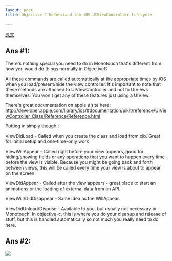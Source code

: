 ```yaml
---
layout: post  
title: Objective-C Understand the iOS UIViewController lifecycle

---   
```

  
[原文](http://stackoverflow.com/questions/5562938/looking-to-understand-the-ios-uiviewcontroller-lifecycles)  
  
## Ans #1:  
  
There's nothing special you need to do in Monotouch that's different from how you would do things normally in ObjectiveC

All these commands are called automatically at the appropriate times by iOS when you load/present/hide the view controller. It's important to note that these methods are attached to UIViewController and not to UIViews themselves. You won't get any of these features just using a UIView.

There's great documentation on apple's site here: http://developer.apple.com/library/ios/#documentation/uikit/reference/UIViewController_Class/Reference/Reference.html

Putting in simply though :

ViewDidLoad - Called when you create the class and load from xib. Great for initial setup and one-time-only work

ViewWillAppear - Called right before your view appears, good for hiding/showing fields or any operations that you want to happen every time before the view is visible. Because you might be going back and forth between views, this will be called every time your view is about to appear on the screen

ViewDidAppear - Called after the view appears - great place to start an animations or the loading of external data from an API.

ViewWill/DidDisappear - Same idea as the WillAppear.

ViewDidUnload/Dispose - Available to you, but usually not necessary in Monotouch. In objective-c, this is where you do your cleanup and release of stuff, but this is handled automatically so not much you really need to do here.  
  
## Ans #2:  
![](http://ww1.sinaimg.cn/large/a74e55b4jw1dz7ayki65tj.jpg)